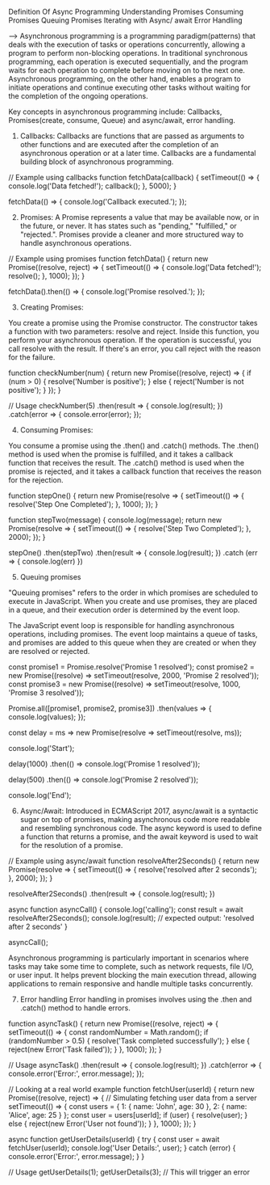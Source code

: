 Definition Of Async Programming
Understanding Promises
Consuming Promises
Queuing Promises
Iterating with Async/ await
Error Handling


--> 
Asynchronous programming is a programming paradigm(patterns) that deals with the execution of tasks or operations concurrently, allowing a program to perform non-blocking operations. In traditional synchronous programming, each operation is executed sequentially, and the program waits for each operation to complete before moving on to the next one. Asynchronous programming, on the other hand, enables a program to initiate operations and continue executing other tasks without waiting for the completion of the ongoing operations.

Key concepts in asynchronous programming include: Callbacks, Promises(create, consume, Queue) and async/await, error handling.

1) Callbacks: Callbacks are functions that are passed as arguments to other functions and are executed after the completion of an asynchronous operation or at a later time. Callbacks are a fundamental building block of asynchronous programming.

// Example using callbacks
function fetchData(callback) {
  setTimeout(() => {
    console.log('Data fetched!');
    callback();
  }, 5000);
}

fetchData(() => {
  console.log('Callback executed.');
});

2) Promises: A Promise represents a value that may be available now, or in the future, or never. It has states such as "pending," "fulfilled," or "rejected.". Promises provide a cleaner and more structured way to handle asynchronous operations.

// Example using promises
function fetchData() {
  return new Promise((resolve, reject) => {
    setTimeout(() => {
      console.log('Data fetched!');
      resolve();
    }, 1000);
  });
}

fetchData().then(() => {
  console.log('Promise resolved.');
});

3) Creating Promises:

You create a promise using the Promise constructor.
The constructor takes a function with two parameters: resolve and reject.
Inside this function, you perform your asynchronous operation.
If the operation is successful, you call resolve with the result.
If there's an error, you call reject with the reason for the failure.

function checkNumber(num) {
  return new Promise((resolve, reject) => {
    if (num > 0) {
      resolve('Number is positive');
    } else {
      reject('Number is not positive');
    }
  });
}

// Usage
checkNumber(5)
  .then(result => {
    console.log(result);
  })
  .catch(error => {
    console.error(error);
  });



4) Consuming Promises:

You consume a promise using the .then() and .catch() methods.
The .then() method is used when the promise is fulfilled, and it takes a callback function that receives the result.
The .catch() method is used when the promise is rejected, and it takes a callback function that receives the reason for the rejection.

function stepOne() {
  return new Promise(resolve => {
    setTimeout(() => {
      resolve('Step One Completed');
    }, 1000);
  });
}

function stepTwo(message) {
  console.log(message);
  return new Promise(resolve => {
    setTimeout(() => {
      resolve('Step Two Completed');
    }, 2000);
  });
}

stepOne()
  .then(stepTwo)
  .then(result => {
    console.log(result);
  })
  .catch (err => {
    console.log(err)
  })


5) Queuing promises

"Queuing promises" refers to the order in which promises are scheduled to execute in JavaScript. When you create and use promises, they are placed in a queue, and their execution order is determined by the event loop.

The JavaScript event loop is responsible for handling asynchronous operations, including promises. The event loop maintains a queue of tasks, and promises are added to this queue when they are created or when they are resolved or rejected.

const promise1 = Promise.resolve('Promise 1 resolved');
const promise2 = new Promise((resolve) => setTimeout(resolve, 2000, 'Promise 2 resolved'));
const promise3 = new Promise((resolve) => setTimeout(resolve, 1000, 'Promise 3 resolved'));

Promise.all([promise1, promise2, promise3])
  .then(values => {
    console.log(values);
  });

const delay = ms => new Promise(resolve => setTimeout(resolve, ms));

console.log('Start');

delay(1000)
  .then(() => console.log('Promise 1 resolved'));

delay(500)
  .then(() => console.log('Promise 2 resolved'));

console.log('End');

6) Async/Await: Introduced in ECMAScript 2017, async/await is a syntactic sugar on top of promises, making asynchronous code more readable and resembling synchronous code. The async keyword is used to define a function that returns a promise, and the await keyword is used to wait for the resolution of a promise.

// Example using async/await
function resolveAfter2Seconds() {
  return new Promise(resolve => {
    setTimeout(() => {
      resolve('resolved after 2 seconds');
    }, 2000);
  });
}

resolveAfter2Seconds()
  .then(result => {
    console.log(result);
  })

async function asyncCall() {
  console.log('calling');
  const result = await resolveAfter2Seconds();
  console.log(result);
  // expected output: 'resolved after 2 seconds'
}

asyncCall();

Asynchronous programming is particularly important in scenarios where tasks may take some time to complete, such as network requests, file I/O, or user input. It helps prevent blocking the main execution thread, allowing applications to remain responsive and handle multiple tasks concurrently.

7) Error handling 
Error handling in promises involves using the .then and .catch() method to handle errors. 

function asyncTask() {
  return new Promise((resolve, reject) => {
    setTimeout(() => {
      const randomNumber = Math.random();
      if (randomNumber > 0.5) {
        resolve('Task completed successfully');
      } else {
        reject(new Error('Task failed'));
      }
    }, 1000);
  });
}

// Usage
asyncTask()
  .then(result => {
    console.log(result);
  })
  .catch(error => {
    console.error('Error:', error.message);
  });

// Looking at a real world example 
function fetchUser(userId) {
  return new Promise((resolve, reject) => {
    // Simulating fetching user data from a server
    setTimeout(() => {
      const users = {
        1: { name: 'John', age: 30 },
        2: { name: 'Alice', age: 25 }
      };
      const user = users[userId];
      if (user) {
        resolve(user);
      } else {
        reject(new Error('User not found'));
      }
    }, 1000);
  });
}

async function getUserDetails(userId) {
  try {
    const user = await fetchUser(userId);
    console.log('User Details:', user);
  } catch (error) {
    console.error('Error:', error.message);
  }
}

// Usage
getUserDetails(1);
getUserDetails(3); // This will trigger an error
